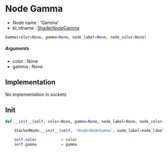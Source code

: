 # Node Gamma

- Node name : 'Gamma'
- bl_idname : [ShaderNodeGamma](https://docs.blender.org/api/current/bpy.types.{bl_idname}.html)


``` python
Gamma(color=None, gamma=None, node_label=None, node_color=None)
```
##### Arguments

- color : None
- gamma : None

## Implementation

No implementation in sockets

## Init

``` python
def __init__(self, color=None, gamma=None, node_label=None, node_color=None):

    StackedNode.__init__(self, 'ShaderNodeGamma', node_label=node_label, node_color=node_color)

    self.color           = color
    self.gamma           = gamma
```

